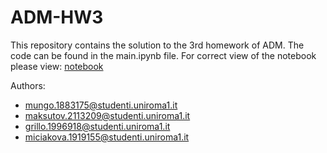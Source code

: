 # ADM-HW3

This repository contains the solution to the 3rd homework of ADM. The code can be found in the main.ipynb file. For correct view of the notebook please view: [
notebook](https://nbviewer.org/github/Mungo1883175/ADM-HW3/blob/main/main.ipynb)

Authors:
- mungo.1883175@studenti.uniroma1.it
- maksutov.2113209@studenti.uniroma1.it
- grillo.1996918@studenti.uniroma1.it
- miciakova.1919155@studenti.uniroma1.it

